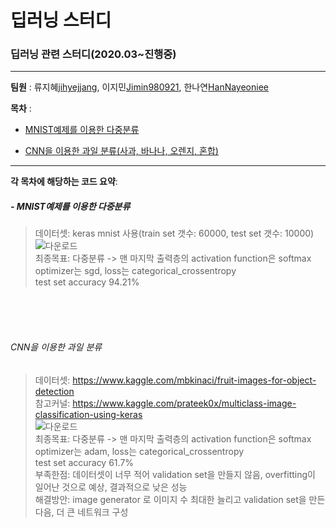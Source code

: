 # 딥러닝 스터디

### 딥러닝 관련 스터디(2020.03~진행중)

------------
__팀원__ : 류지혜[jihyejjang](https://github.com/jihyejjang), 이지민[Jimin980921](https://github.com/Jimin980921), 한나연[HanNayeoniee](https://github.com/HanNayeoniee)

__목차__ : 

- [MNIST예제를 이용한 다중분류](#--mnist예제를-이용한-다중분류)

- [CNN을 이용한 과일 분류(사과, 바나나, 오렌지, 혼합)](#cnn을-이용한-과일-분류)

----------------------
__각 목차에 해당하는 코드 요약__:


##### - MNIST예제를 이용한 다중분류
> 데이터셋: keras mnist 사용(train set 갯수: 60000, test set 갯수: 10000)              
![다운로드](https://user-images.githubusercontent.com/47767202/77398775-77085b80-6deb-11ea-82d5-78da08062a96.png)                   
> 최종목표: 다중분류 -> 맨 마지막 출력층의 activation function은 softmax   
> optimizer는 sgd, loss는 categorical_crossentropy                
> test set accuracy 94.21%

<br><br><br>



###### CNN을 이용한 과일 분류                                    
> 데이터셋: https://www.kaggle.com/mbkinaci/fruit-images-for-object-detection                         
> 참고커널: https://www.kaggle.com/prateek0x/multiclass-image-classification-using-keras             
![다운로드](https://user-images.githubusercontent.com/47767202/77398531-0e20e380-6deb-11ea-9680-c2a92db9d073.png)                     
> 최종목표: 다중분류 -> 맨 마지막 출력층의 activation function은 softmax                  
> optimizer는 adam, loss는 categorical_crossentropy                            
> test set accuracy 61.7%                                  
> 부족한점: 데이터셋이 너무 적어 validation set을 만들지 않음, overfitting이 일어난 것으로 예상, 결과적으로 낮은 성능            
> 해결방안: image generator 로 이미지 수 최대한 늘리고 validation set을 만든 다음, 더 큰 네트워크 구성                  
